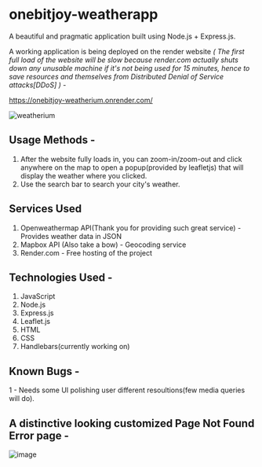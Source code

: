 # onebitjoy-weatherapp

A beautiful and pragmatic application built using Node.js + Express.js.

A working application is being deployed on the render website _( The first full load of the website will be slow because render.com actually shuts down any unusable machine if it's not being used for 15 minutes, hence to save resources and themselves from Distributed Denial of Service attacks[DDoS] )_ -

https://onebitjoy-weatherium.onrender.com/

![weatherium](https://github.com/onebitjoy/onebitjoy-weatherapp/assets/95994085/1323fa86-8c22-49e0-af5f-acd7fd9c5ca6)

## Usage Methods -
1. After the website fully loads in, you can zoom-in/zoom-out and click anywhere on the map to open a popup(provided by leafletjs) that will display the weather where you clicked.
2. Use the search bar to search your city's weather.

## Services Used
1. Openweathermap API(Thank you for providing such great service) - Provides weather data in JSON
2. Mapbox API (Also take a bow) - Geocoding service
3. Render.com - Free hosting of the project


## Technologies Used -
1. JavaScript
2. Node.js
3. Express.js
4. Leaflet.js
5. HTML
6. CSS
7. Handlebars(currently working on)

## Known Bugs -
1 - Needs some UI polishing user different resoultions(few media queries will do).

## A distinctive looking customized Page Not Found Error page -

![image](https://github.com/onebitjoy/onebitjoy-weatherapp/assets/95994085/24d984b6-1a3b-4bda-9ae4-8d79404b1773)

